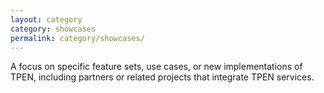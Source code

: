 ```yaml
---
layout: category
category: showcases
permalink: category/showcases/
---
```


A focus on specific feature sets, use cases, or new implementations of TPEN, including 
partners or related projects that integrate TPEN services.

